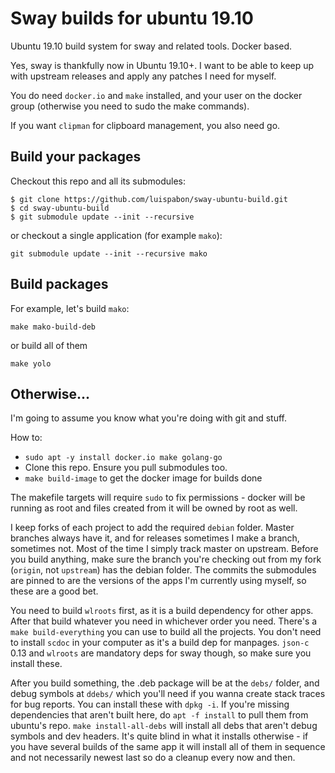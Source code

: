 # Sway builds for ubuntu 19.10

Ubuntu 19.10 build system for sway and related tools. Docker based.

Yes, sway is thankfully now in Ubuntu 19.10+. I want to be able to keep up with upstream releases and apply any patches I need for myself.

You do need `docker.io` and `make` installed, and your user on the docker group (otherwise you need to sudo the make commands).

If you want `clipman` for clipboard management, you also need go.

## Build your packages

Checkout this repo and all its submodules:

``` shell
$ git clone https://github.com/luispabon/sway-ubuntu-build.git
$ cd sway-ubuntu-build
$ git submodule update --init --recursive
```

or checkout a single application (for example `mako`):

``` shell
git submodule update --init --recursive mako
```

## Build packages

For example, let's build `mako`:

``` shell
make mako-build-deb
```

or build all of them

```shell
make yolo
```

## Otherwise...

I'm going to assume you know what you're doing with git and stuff.

How to:
  * `sudo apt -y install docker.io make golang-go`
  * Clone this repo. Ensure you pull submodules too.
  * `make build-image` to get the docker image for builds done

The makefile targets will require `sudo` to fix permissions - docker will be running as root and files created from it will be owned by root as well.

I keep forks of each project to add the required `debian` folder. Master branches always have it, and for releases sometimes I make a branch, sometimes not. Most of the time I simply track master on upstream. Before you build anything, make sure the branch you're checking out from my fork (`origin`, not `upstream`) has the debian folder. The commits the submodules are pinned to are the versions of the apps I'm currently using myself, so these are a good bet.

You need to build `wlroots` first, as it is a build dependency for other apps. After that build whatever you need in whichever order you need. There's a `make build-everything` you can use to build all the projects. You don't need to install `scdoc` in your computer as it's a build dep for manpages. `json-c` 0.13 and `wlroots` are mandatory deps for sway though, so make sure you install these.

After you build something, the .deb package will be at the `debs/` folder, and debug symbols at `ddebs/` which you'll need if you wanna create stack traces for bug reports. You can install these with `dpkg -i`. If you're missing dependencies that aren't built here, do `apt -f install` to pull them from ubuntu's repo. `make install-all-debs` will install all debs that aren't debug symbols and dev headers. It's quite blind in what it installs otherwise - if you have several builds of the same app it will install all of them in sequence and not necessarily newest last so do a cleanup every now and then.

